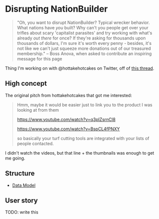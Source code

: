 # Disrupting NationBuilder

> "Oh, you want to disrupt NationBuilder? Typical wrecker behavior. What nations have *you* built? Why can't you people get over your trifles about scary 'capitalist parasites' and try working with what's already *out there* for once? If they're asking for thousands upon thousands of dollars, I'm sure it's worth every penny - besides, it's not like we can't just squeeze more donations out of our treasured membership."
> &ndash; Boss Anova, when asked to contribute an inspiring message for this page

Thing I'm working on with @hottakehotcakes on Twitter, off of [this thread](https://twitter.com/stuartpb/status/1094087238525247489).

## High concept

The original pitch from hottakehotcakes that got me interested:

> Hmm, maybe it would be easier just to link you to the product I was looking at from them
>
> https://www.youtube.com/watch?v=q3pIZsrnCl8
>
> https://www.youtube.com/watch?v=BspCL4fPNXY
>
> so basically your turf cutting tools are integrated with your lists of people contacted.

I didn't watch the videos, but that line + the thumbnails was enough to get me going.

## Structure

- [Data Model][]

[Data Model]: b051f316-dd54-4c86-95cd-7c18e62800b8.md

## User story

TODO: write this
